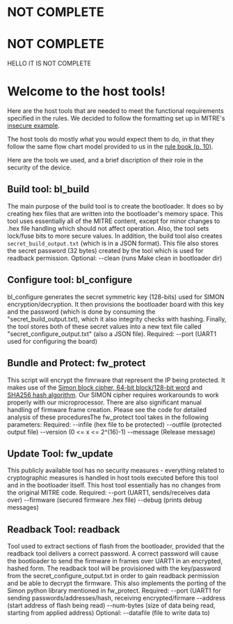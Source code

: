 # NOT COMPLETE

# NOT COMPLETE

HELLO IT IS NOT COMPLETE





# Welcome to the host tools!
Here are the host tools that are needed to meet the functional requirements 
specified in the rules. We decided to follow the formatting set up in MITRE's
[insecure example](https://github.com/mitre-cyber-academy/2017-ectf-insecure-example).

The host tools do mostly what you would expect them to do, in that they follow the same
flow chart model provided to us in the [rule book (p. 10)](http://mitrecyberacademy.org/competitions/embedded/ectf_challenge17_v2.0.pdf).

Here are the tools we used, and a brief discription of their role in the security of 
the device.

## Build tool: bl_build
The main purpose of the build tool is to create the bootloader. It does so by creating hex files
that are written into the bootloader's memory space. This tool uses essentially all of the MITRE content, except for minor changes to .hex file handling which should not affect operation.  Also, the tool sets lock/fuse bits to more secure values. In addition, the build tool also creates `secret_build_output.txt` (which is in a JSON format). This file also stores the secret password (32 bytes) created by the tool which is used for readback permission.
Optional:
--clean (runs Make clean in bootloader dir)

## Configure tool: bl_configure
bl_configure generates the secret symmetric key (128-bits) used for SIMON encryption/decryption. It then provisions the bootloader board with this key and the password (which is done by consuming the "secret_build_output.txt), which it also integrity checks with hashing. Finally, the tool stores both of these secret values into a new text file called "secret_configure_output.txt" (also a JSON file). 
Required:
--port (UART1 used for configuring the board)

## Bundle and Protect: fw_protect
This script will encrypt the fimrware that represent the IP being protected. It makes use of the [Simon 
block cipher, 64-bit block/128-bit word](https://github.com/inmcm/Simon_Speck_Ciphers/tree/master/Python) and [SHA256 hash algorithm](https://docs.python.org/2/library/hashlib.html). Our SIMON cipher requires workarounds to work properly with our microprocessor. There are also significant manual handling of firmware frame creation. Please see the code for detailed analysis of these proceduresThe fw_protect tool takes in the following parameters:
Required:
--infile (hex file to be protected)
--outfile (protected output file)
--version (0 <= x <= 2^(16)-1)
--message (Release message)

## Update Tool: fw_update
This publicly available tool has no security measures - everything related to cryptographic measures is handled in host tools executed before this tool and in the bootloader itself. This host tool essentially has no changes from the original MITRE code.
Required:
--port (UART1, sends/receives data over)
--firmware (secured firmware .hex file)
--debug (prints debug messages)

## Readback Tool: readback
Tool used to extract sections of flash from the bootloader, provided that the readback tool delivers a correct password. A correct password will cause the bootloader to send the firmware in frames over UART1 in an encrypted, hashed form. The readback tool will be provisioned with the key/password from the secret_configure_output.txt in order to gain readback permission and be able to decrypt the firmware. This also implements the porting of the Simon python library mentioned in fw_protect.
Required:
--port (UART1 for sending passwords/addresses/hash, receiving encrypted/firmare
--address (start address of flash being read)
--num-bytes (size of data being read, starting from applied address)
Optional:
--datafile (file to write data to)
